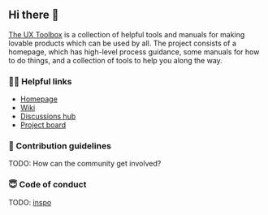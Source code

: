 ## Hi there 🙋‍
[The UX Toolbox](https://www.theuxtoolbox.com/) is a collection of helpful tools and manuals for making lovable products which can be used by all. The project consists of a homepage, which has high-level process guidance, some manuals for how to do things, and a collection of tools to help you along the way.

### 👩‍💻 Helpful links
- [Homepage](https://www.theuxtoolbox.com/)
- [Wiki](https://github.com/theuxtoolbox/theuxtoolbox.github.io/wiki)
- [Discussions hub](https://github.com/theuxtoolbox/theuxtoolbox.github.io/discussions)
- [Project board](https://github.com/orgs/theuxtoolbox/projects/1/views/1)

### 🌈 Contribution guidelines
TODO: How can the community get involved?

### 😇 Code of conduct
TODO: [inspo](https://www.design.systems/code-of-conduct)
